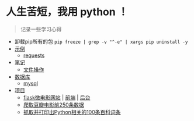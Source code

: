 ﻿#             人生苦短，我用 python ！

> 记录一些学习心得

* 卸载pip所有的包
    ```pip freeze | grep -v "^-e" | xargs pip uninstall -y```
* [示例](/example)
	- [requests](/example/requests)
* [笔记](/notes)
	- [文件操作](/notes/lean_files.md)
* [数据库](/db)
	- [mysql](/db/mysql/)
* [项目](/project)
	- [flask微电影网站](/project/flask_movie_web) | [前端](http://139.199.99.154:9001/1/) | [后台](http://139.199.99.154:9001/admin/login/)
	- [爬取豆瓣电影前250条数据](/project/pa_douban_top250)
	- [抓取并打印出Python相关的100条百科词条](/project/pa_baike_spider)
